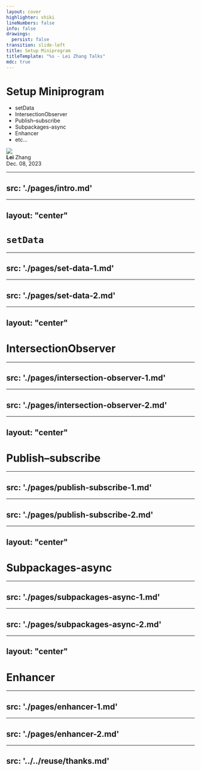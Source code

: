 ```yaml
---
layout: cover
highlighter: shiki
lineNumbers: false
info: false
drawings:
  persist: false
transition: slide-left
title: Setup Miniprogram
titleTemplate: "%s - Lei Zhang Talks"
mdc: true
---
```


# Setup Miniprogram

- setData
- IntersectionObserver
- Publish–subscribe
- Subpackages-async
- Enhancer
- etc...

<div class="abs-bl mx-14 my-12 flex items-center">
  <img src="https://www.lovchun.com/static/images/avatar.webp" class="rounded-full h-8">
  <div class="ml-3 flex flex-col text-left">
    <div><b>Lei</b> Zhang</div>
    <div class="text-sm opacity-50">Dec. 08, 2023</div>
  </div>
</div>

---
src: './pages/intro.md'
---

---
layout: "center"
---

# `setData`

---
src: './pages/set-data-1.md'
---

---
src: './pages/set-data-2.md'
---

---
layout: "center"
---

# IntersectionObserver

---
src: './pages/intersection-observer-1.md'
---

---
src: './pages/intersection-observer-2.md'
---

---
layout: "center"
---

# Publish–subscribe

---
src: './pages/publish-subscribe-1.md'
---

---
src: './pages/publish-subscribe-2.md'
---

---
layout: "center"
---

# Subpackages-async

---
src: './pages/subpackages-async-1.md'
---

---
src: './pages/subpackages-async-2.md'
---

---
layout: "center"
---

# Enhancer

---
src: './pages/enhancer-1.md'
---

---
src: './pages/enhancer-2.md'
---

---
src: '../../reuse/thanks.md'
---